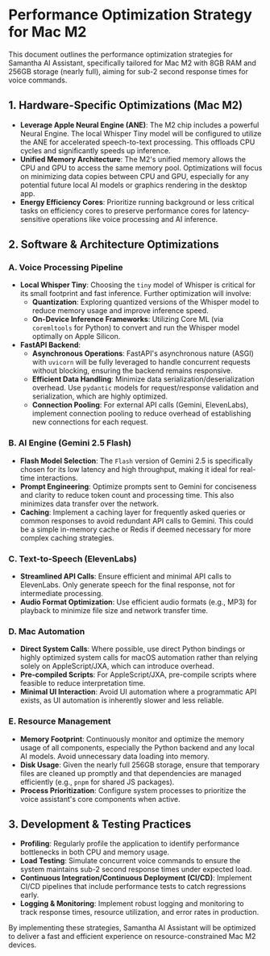 # Performance Optimization Strategy for Mac M2

This document outlines the performance optimization strategies for Samantha AI Assistant, specifically tailored for Mac M2 with 8GB RAM and 256GB storage (nearly full), aiming for sub-2 second response times for voice commands.

## 1. Hardware-Specific Optimizations (Mac M2)

-   **Leverage Apple Neural Engine (ANE)**: The M2 chip includes a powerful Neural Engine. The local Whisper Tiny model will be configured to utilize the ANE for accelerated speech-to-text processing. This offloads CPU cycles and significantly speeds up inference.
-   **Unified Memory Architecture**: The M2's unified memory allows the CPU and GPU to access the same memory pool. Optimizations will focus on minimizing data copies between CPU and GPU, especially for any potential future local AI models or graphics rendering in the desktop app.
-   **Energy Efficiency Cores**: Prioritize running background or less critical tasks on efficiency cores to preserve performance cores for latency-sensitive operations like voice processing and AI inference.

## 2. Software & Architecture Optimizations

### A. Voice Processing Pipeline

-   **Local Whisper Tiny**: Choosing the `tiny` model of Whisper is critical for its small footprint and fast inference. Further optimization will involve:
    -   **Quantization**: Exploring quantized versions of the Whisper model to reduce memory usage and improve inference speed.
    -   **On-Device Inference Frameworks**: Utilizing Core ML (via `coremltools` for Python) to convert and run the Whisper model optimally on Apple Silicon.
-   **FastAPI Backend**: 
    -   **Asynchronous Operations**: FastAPI's asynchronous nature (ASGI) with `uvicorn` will be fully leveraged to handle concurrent requests without blocking, ensuring the backend remains responsive.
    -   **Efficient Data Handling**: Minimize data serialization/deserialization overhead. Use `pydantic` models for request/response validation and serialization, which are highly optimized.
    -   **Connection Pooling**: For external API calls (Gemini, ElevenLabs), implement connection pooling to reduce overhead of establishing new connections for each request.

### B. AI Engine (Gemini 2.5 Flash)

-   **Flash Model Selection**: The `Flash` version of Gemini 2.5 is specifically chosen for its low latency and high throughput, making it ideal for real-time interactions.
-   **Prompt Engineering**: Optimize prompts sent to Gemini for conciseness and clarity to reduce token count and processing time. This also minimizes data transfer over the network.
-   **Caching**: Implement a caching layer for frequently asked queries or common responses to avoid redundant API calls to Gemini. This could be a simple in-memory cache or Redis if deemed necessary for more complex caching strategies.

### C. Text-to-Speech (ElevenLabs)

-   **Streamlined API Calls**: Ensure efficient and minimal API calls to ElevenLabs. Only generate speech for the final response, not for intermediate processing.
-   **Audio Format Optimization**: Use efficient audio formats (e.g., MP3) for playback to minimize file size and network transfer time.

### D. Mac Automation

-   **Direct System Calls**: Where possible, use direct Python bindings or highly optimized system calls for macOS automation rather than relying solely on AppleScript/JXA, which can introduce overhead.
-   **Pre-compiled Scripts**: For AppleScript/JXA, pre-compile scripts where feasible to reduce interpretation time.
-   **Minimal UI Interaction**: Avoid UI automation where a programmatic API exists, as UI automation is inherently slower and less reliable.

### E. Resource Management

-   **Memory Footprint**: Continuously monitor and optimize the memory usage of all components, especially the Python backend and any local AI models. Avoid unnecessary data loading into memory.
-   **Disk Usage**: Given the nearly full 256GB storage, ensure that temporary files are cleaned up promptly and that dependencies are managed efficiently (e.g., `pnpm` for shared JS packages).
-   **Process Prioritization**: Configure system processes to prioritize the voice assistant's core components when active.

## 3. Development & Testing Practices

-   **Profiling**: Regularly profile the application to identify performance bottlenecks in both CPU and memory usage.
-   **Load Testing**: Simulate concurrent voice commands to ensure the system maintains sub-2 second response times under expected load.
-   **Continuous Integration/Continuous Deployment (CI/CD)**: Implement CI/CD pipelines that include performance tests to catch regressions early.
-   **Logging & Monitoring**: Implement robust logging and monitoring to track response times, resource utilization, and error rates in production.

By implementing these strategies, Samantha AI Assistant will be optimized to deliver a fast and efficient experience on resource-constrained Mac M2 devices.